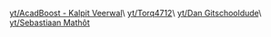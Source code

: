 [yt/AcadBoost - Kalpit Veerwal](https://www.youtube.com/channel/UCL2n1iNbGv2DioRdL6R8JPw)\\
[yt/Torq4712](https://www.youtube.com/channel/UCRxwVTx6VtNNMlUmIn-1abQ)\\
[yt/Dan Gitschooldude](https://www.youtube.com/channel/UCshmCws1MijkZLMkPmOmzbQ)\\
[yt/Sebastiaan Mathôt](https://www.youtube.com/user/ceebassmusic)